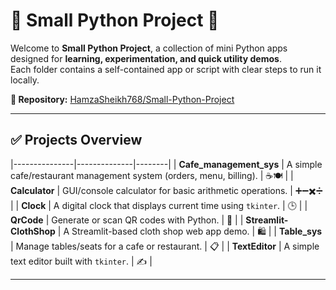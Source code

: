 # 🌟 Small Python Project 🚀

Welcome to **Small Python Project**, a collection of mini Python apps designed for **learning, experimentation, and quick utility demos**.  
Each folder contains a self-contained app or script with clear steps to run it locally.

**📁 Repository:** [HamzaSheikh768/Small-Python-Project](https://github.com/HamzaSheikh768/Small-Python-Project)

---

## ✅ Projects Overview

|---------------|--------------|--------|
| **Cafe_management_sys** | A simple cafe/restaurant management system (orders, menu, billing). | ☕🍽️ |
| **Calculator** | GUI/console calculator for basic arithmetic operations. | ➕➖✖️➗ |
| **Clock** | A digital clock that displays current time using `tkinter`. | 🕒 |
| **QrCode** | Generate or scan QR codes with Python. | 🔳 |
| **Streamlit-ClothShop** | A Streamlit-based cloth shop web app demo. | 🛍️ |
| **Table_sys** | Manage tables/seats for a cafe or restaurant. | 📋 |
| **TextEditor** | A simple text editor built with `tkinter`. | ✍️ |

---
